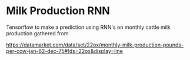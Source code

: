# Milk Production RNN
Tensorflow to make a prediction using RNN's on monthly cattle milk production gathered from 

https://datamarket.com/data/set/22ox/monthly-milk-production-pounds-per-cow-jan-62-dec-75#!ds=22ox&display=line

